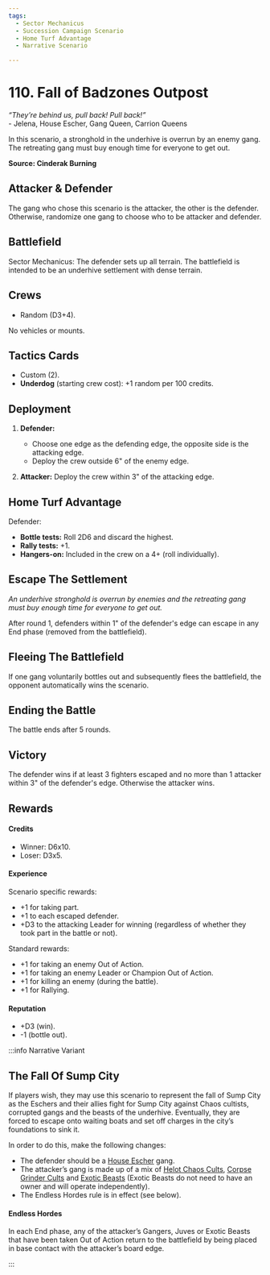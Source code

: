 ```yaml
---
tags:
  - Sector Mechanicus
  - Succession Campaign Scenario
  - Home Turf Advantage
  - Narrative Scenario

---
```


# 110. Fall of Badzones Outpost

_“They’re behind us, pull back! Pull back!”_  
\- Jelena, House Escher, Gang Queen, Carrion Queens

In this scenario, a stronghold in the underhive is overrun by an enemy gang. The retreating gang must buy enough time for everyone to get out.

**Source: Cinderak Burning**

## Attacker & Defender

The gang who chose this scenario is the attacker, the other is the defender. Otherwise, randomize one gang to choose who to be attacker and defender.

## Battlefield

Sector Mechanicus: The defender sets up all terrain. The battlefield is intended to be an underhive settlement with dense terrain.

## Crews

- Random (D3+4).

No vehicles or mounts.

## Tactics Cards

- Custom (2).
- **Underdog** (starting crew cost): +1 random per 100 credits.

## Deployment

1. **Defender:**

   - Choose one edge as the defending edge, the opposite side is the attacking edge.
   - Deploy the crew outside 6" of the enemy edge.

2. **Attacker:** Deploy the crew within 3" of the attacking edge.

## Home Turf Advantage

Defender:

- **Bottle tests:** Roll 2D6 and discard the highest.
- **Rally tests:** +1.
- **Hangers-on:** Included in the crew on a 4+ (roll individually).

## Escape The Settlement

_An underhive stronghold is overrun by enemies and the retreating gang must buy enough time for everyone to get out._

After round 1, defenders within 1" of the defender's edge can escape in any End phase (removed from the battlefield).

## Fleeing The Battlefield

If one gang voluntarily bottles out and subsequently flees the battlefield, the opponent automatically wins the scenario.

## Ending the Battle

The battle ends after 5 rounds.

## Victory

The defender wins if at least 3 fighters escaped and no more than 1 attacker within 3" of the defender's edge. Otherwise the attacker wins.

## Rewards

#### Credits

- Winner: D6x10.
- Loser: D3x5.

#### Experience

Scenario specific rewards:

- +1 for taking part.
- +1 to each escaped defender.
- +D3 to the attacking Leader for winning (regardless of whether they took part in the battle or not).

Standard rewards:

- +1 for taking an enemy Out of Action.
- +1 for taking an enemy Leader or Champion Out of Action.
- +1 for killing an enemy (during the battle).
- +1 for Rallying.

#### Reputation

- +D3 (win).
- -1 (bottle out).

:::info Narrative Variant

## The Fall Of Sump City

If players wish, they may use this scenario to represent the fall of Sump City as the Eschers and their allies fight for Sump City against Chaos cultists, corrupted gangs and the beasts of the underhive. Eventually, they are forced to escape onto waiting boats and set off charges in the city’s foundations to sink it.

In order to do this, make the following changes:

- The defender should be a [House Escher](/docs/gangs/gang-lists/house-escher/) gang.
- The attacker’s gang is made up of a mix of [Helot Chaos Cults](/docs/gangs/gang-lists/helot-chaos-cult/), [Corpse Grinder Cults](/docs/gangs/gang-lists/corpse-grinder-cult/) and [Exotic Beasts](/docs/gangs/gang-additions/exotic-beasts) (Exotic Beasts do not need to have an owner and will operate independently).
- The Endless Hordes rule is in effect (see below).

#### Endless Hordes

In each End phase, any of the attacker’s Gangers, Juves or Exotic Beasts that have been taken Out of
Action return to the battlefield by being placed in base contact with the attacker’s board edge.

:::
